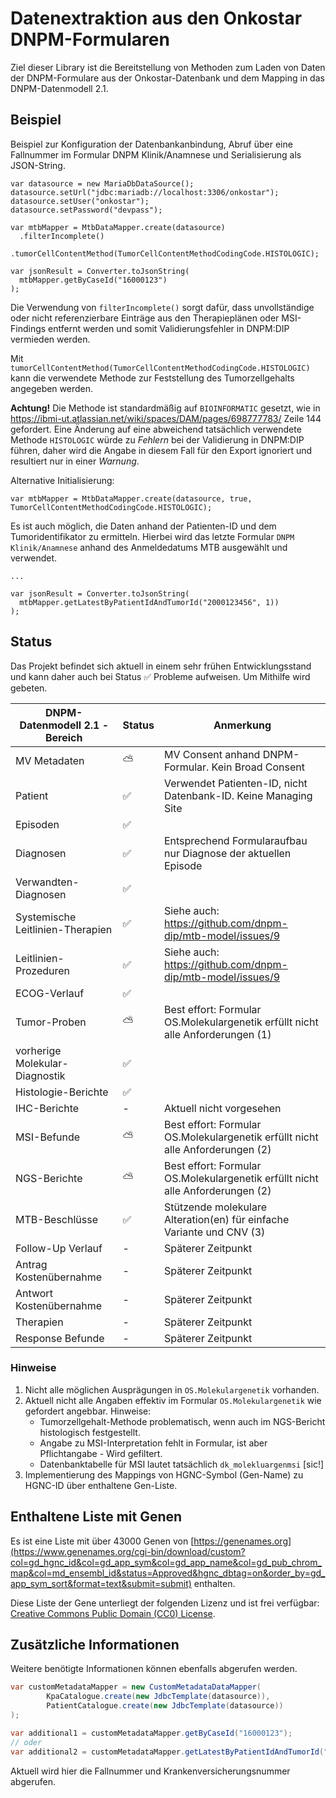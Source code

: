 # Datenextraktion aus den Onkostar DNPM-Formularen

Ziel dieser Library ist die Bereitstellung von Methoden zum Laden von Daten der DNPM-Formulare aus der
Onkostar-Datenbank
und dem Mapping in das DNPM-Datenmodell 2.1.

## Beispiel

Beispiel zur Konfiguration der Datenbankanbindung, Abruf über eine Fallnummer im Formular DNPM Klinik/Anamnese und
Serialisierung als JSON-String.

```
var datasource = new MariaDbDataSource();
datasource.setUrl("jdbc:mariadb://localhost:3306/onkostar");
datasource.setUser("onkostar");
datasource.setPassword("devpass");

var mtbMapper = MtbDataMapper.create(datasource)
  .filterIncomplete()
  .tumorCellContentMethod(TumorCellContentMethodCodingCode.HISTOLOGIC);

var jsonResult = Converter.toJsonString(
  mtbMapper.getByCaseId("16000123")
);
```

Die Verwendung von `filterIncomplete()` sorgt dafür, dass unvollständige oder nicht referenzierbare Einträge aus
den Therapieplänen oder MSI-Findings entfernt werden und somit Validierungsfehler in DNPM:DIP vermieden werden.

Mit `tumorCellContentMethod(TumorCellContentMethodCodingCode.HISTOLOGIC)` kann die verwendete Methode zur Feststellung
des Tumorzellgehalts angegeben werden.

**Achtung!** Die Methode ist standardmäßig auf `BIOINFORMATIC` gesetzt, wie in
https://ibmi-ut.atlassian.net/wiki/spaces/DAM/pages/698777783/ Zeile 144 gefordert.
Eine Änderung auf eine abweichend tatsächlich verwendete Methode `HISTOLOGIC` würde zu *Fehlern* bei der Validierung
in DNPM:DIP führen, daher wird die Angabe in diesem Fall für den Export ignoriert und resultiert nur in einer *Warnung*.

Alternative Initialisierung:

```
var mtbMapper = MtbDataMapper.create(datasource, true, TumorCellContentMethodCodingCode.HISTOLOGIC);
```

Es ist auch möglich, die Daten anhand der Patienten-ID und dem Tumoridentifikator zu ermitteln.
Hierbei wird das letzte Formular `DNPM Klinik/Anamnese` anhand des Anmeldedatums MTB
ausgewählt und verwendet.

```
...

var jsonResult = Converter.toJsonString(
  mtbMapper.getLatestByPatientIdAndTumorId("2000123456", 1))
);
```

## Status

Das Projekt befindet sich aktuell in einem sehr frühen Entwicklungsstand und kann daher auch bei Status ✅ Probleme
aufweisen.
Um Mithilfe wird gebeten.

| DNPM-Datenmodell 2.1 - Bereich   | Status | Anmerkung                                                                      |
|----------------------------------|--------|--------------------------------------------------------------------------------|
| MV Metadaten                     | ⛅      | MV Consent anhand DNPM-Formular. Kein Broad Consent                            |                    
| Patient                          | ✅      | Verwendet Patienten-ID, nicht Datenbank-ID. Keine Managing Site                |
| Episoden                         | ✅      |                                                                                |
| Diagnosen                        | ✅      | Entsprechend Formularaufbau nur Diagnose der aktuellen Episode                 |
| Verwandten-Diagnosen             | ✅      |                                                                                |
| Systemische Leitlinien-Therapien | ✅      | Siehe auch: https://github.com/dnpm-dip/mtb-model/issues/9                     |
| Leitlinien-Prozeduren            | ✅      | Siehe auch: https://github.com/dnpm-dip/mtb-model/issues/9                     |
| ECOG-Verlauf                     | ✅      |                                                                                |
| Tumor-Proben                     | ⛅      | Best effort: Formular OS.Molekulargenetik erfüllt nicht alle Anforderungen (1) |
| vorherige Molekular-Diagnostik   | ✅      |                                                                                |
| Histologie-Berichte              | ✅      |                                                                                |
| IHC-Berichte                     | -      | Aktuell nicht vorgesehen                                                       |
| MSI-Befunde                      | ⛅      | Best effort: Formular OS.Molekulargenetik erfüllt nicht alle Anforderungen (2) |
| NGS-Berichte                     | ⛅      | Best effort: Formular OS.Molekulargenetik erfüllt nicht alle Anforderungen (2) |
| MTB-Beschlüsse                   | ✅      | Stützende molekulare Alteration(en) für einfache Variante und CNV (3)          |
| Follow-Up Verlauf                | -      | Späterer Zeitpunkt                                                             |
| Antrag Kostenübernahme           | -      | Späterer Zeitpunkt                                                             |
| Antwort Kostenübernahme          | -      | Späterer Zeitpunkt                                                             |
| Therapien                        | -      | Späterer Zeitpunkt                                                             |
| Response Befunde                 | -      | Späterer Zeitpunkt                                                             |

### Hinweise

1. Nicht alle möglichen Ausprägungen in `OS.Molekulargenetik` vorhanden.
2. Aktuell nicht alle Angaben effektiv im Formular `OS.Molekulargenetik` wie gefordert angebbar.
   Hinweise:
   * Tumorzellgehalt-Methode problematisch, wenn auch im NGS-Bericht histologisch festgestellt.
   * Angabe zu MSI-Interpretation fehlt in Formular, ist aber Pflichtangabe - Wird gefiltert.
   * Datenbanktabelle für MSI lautet tatsächlich `dk_molekluargenmsi` [sic!]
3. Implementierung des Mappings von HGNC-Symbol (Gen-Name) zu HGNC-ID über enthaltene Gen-Liste.

## Enthaltene Liste mit Genen

Es ist eine Liste mit über 43000 Genen
von [https://genenames.org](https://www.genenames.org/cgi-bin/download/custom?col=gd_hgnc_id&col=gd_app_sym&col=gd_app_name&col=gd_pub_chrom_map&col=md_ensembl_id&status=Approved&hgnc_dbtag=on&order_by=gd_app_sym_sort&format=text&submit=submit)
enthalten.

Diese Liste der Gene unterliegt der folgenden Lizenz und ist frei
verfügbar: [Creative Commons Public Domain (CC0) License](https://creativecommons.org/public-domain/cc0/).

## Zusätzliche Informationen

Weitere benötigte Informationen können ebenfalls abgerufen werden.

```java
var customMetadataMapper = new CustomMetadataDataMapper(
        KpaCatalogue.create(new JdbcTemplate(datasource)),
        PatientCatalogue.create(new JdbcTemplate(datasource))
);

var additional1 = customMetadataMapper.getByCaseId("16000123");
// oder
var additional2 = customMetadataMapper.getLatestByPatientIdAndTumorId("2000123456", 1);
```

Aktuell wird hier die Fallnummer und Krankenversicherungsnummer abgerufen.
